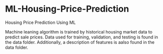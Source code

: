 # ML-Housing-Price-Prediction
Housing Price Prediction Using ML

Machine leaning algorithm is trained by historical housing market data to predict sale prices.
Data used for training, validation, and testing is found in the data folder. Additionally, a description of features is aalso found in the data folder.
